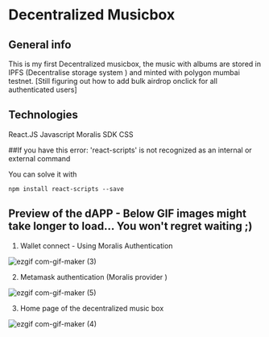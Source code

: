 # Decentralized Musicbox


## General info
This is my first Decentralized musicbox,  the music with albums are stored in IPFS (Decentralise storage system ) and minted with polygon mumbai testnet. [Still figuring out how to add bulk airdrop onclick for all authenticated users]

## Technologies
React.JS
Javascript
Moralis SDK 
CSS 


##If you have this error:
'react-scripts' is not recognized as an internal or external command

You can solve it with 
```
npm install react-scripts --save
```


## Preview of the dAPP - Below GIF images might take longer to load... You won't regret waiting ;)

1) Wallet connect - Using Moralis Authentication 

![ezgif com-gif-maker (3)](https://user-images.githubusercontent.com/101921758/161101626-1eb3e183-7ca3-4526-ab86-8ee720c91aa1.gif)


2) Metamask authentication (Moralis provider ) 

![ezgif com-gif-maker (5)](https://user-images.githubusercontent.com/101921758/161104523-922e5dd6-5a1d-4a68-8513-ee29f7fa8394.gif)


3) Home page of the decentralized music box

![ezgif com-gif-maker (4)](https://user-images.githubusercontent.com/101921758/161103168-0e52e689-375d-45c9-a7bd-3c206850f742.gif)



